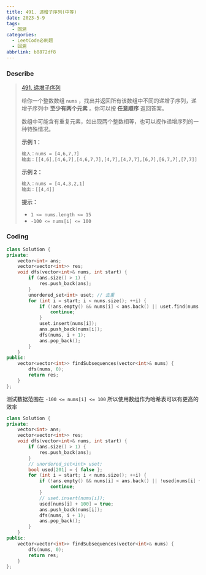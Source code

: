```yaml
---
title: 491. 递增子序列(中等)
date: 2023-5-9
tags:
  - 回溯
categories:
  - LeetCode必刷题
  - 回溯
abbrlink: b8872df8
---
```


### Describe

> [491. 递增子序列](https://leetcode.cn/problems/non-decreasing-subsequences/)
>
> 给你一个整数数组 `nums` ，找出并返回所有该数组中不同的递增子序列，递增子序列中 **至少有两个元素** 。你可以按 **任意顺序** 返回答案。
>
> 数组中可能含有重复元素，如出现两个整数相等，也可以视作递增序列的一种特殊情况。
>
>  
>
> **示例 1：**
>
> ```txt
> 输入：nums = [4,6,7,7]
> 输出：[[4,6],[4,6,7],[4,6,7,7],[4,7],[4,7,7],[6,7],[6,7,7],[7,7]]
> ```
>
> **示例 2：**
>
> ```txt
> 输入：nums = [4,4,3,2,1]
> 输出：[[4,4]]
> ```
>
>  
>
> **提示：**
>
> - `1 <= nums.length <= 15`
> - `-100 <= nums[i] <= 100`

### Coding

```cpp
class Solution {
private:
    vector<int> ans;
    vector<vector<int>> res;
    void dfs(vector<int>& nums, int start) {
        if (ans.size() > 1) {
            res.push_back(ans);
        }
        unordered_set<int> uset; // 去重
        for (int i = start; i < nums.size(); ++i) {
            if (!ans.empty() && nums[i] < ans.back() || uset.find(nums[i]) != uset.end()) {
                continue;
            }
            uset.insert(nums[i]);
            ans.push_back(nums[i]);
            dfs(nums, i + 1);
            ans.pop_back();
        }
    }
public:
    vector<vector<int>> findSubsequences(vector<int>& nums) {
        dfs(nums, 0);
        return res;
    }
};
```

测试数据范围在 `-100 <= nums[i] <= 100` 所以使用数组作为哈希表可以有更高的效率

```cpp
class Solution {
private:
    vector<int> ans;
    vector<vector<int>> res;
    void dfs(vector<int>& nums, int start) {
        if (ans.size() > 1) {
            res.push_back(ans);
        }
        // unordered_set<int> uset;
        bool used[201] = { false };
        for (int i = start; i < nums.size(); ++i) {
            if (!ans.empty() && nums[i] < ans.back() || !used[nums[i] + 100]) {
                continue;
            }
            // uset.insert(nums[i]);
            used[nums[i] + 100] = true;
            ans.push_back(nums[i]);
            dfs(nums, i + 1);
            ans.pop_back();
        }
    }
public:
    vector<vector<int>> findSubsequences(vector<int>& nums) {
        dfs(nums, 0);
        return res;
    }
};
```

